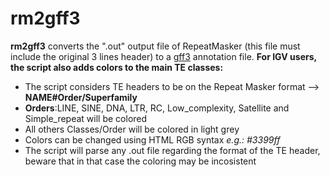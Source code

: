 # rm2gff3

**rm2gff3** converts the ".out" output file of RepeatMasker (this file must include the original 3 lines header) to a [gff3](http://www.sequenceontology.org/gff3.shtml) annotation file. **For IGV users, the script also adds colors to the main TE classes:**
- The script considers TE headers to be on the Repeat Masker format --> **NAME#Order/Superfamily**
- **Orders**:LINE, SINE, DNA, LTR, RC, Low_complexity, Satellite and Simple_repeat will be colored
- All others Classes/Order will be colored in light grey
- Colors can be changed using HTML RGB syntax *e.g.: #3399ff*
- The script will parse any .out file regarding the format of the TE header, beware that in that case the coloring may be incosistent
